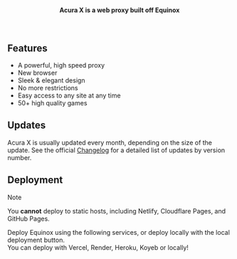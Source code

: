 <div align="center">
  <h4>Acura X is a web proxy built off Equinox</h4>
</div>
<br>

## Features
- A powerful, high speed proxy
- New browser
- Sleek & elegant design
- No more restrictions
- Easy access to any site at any time
- 50+ high quality games

## Updates
Acura X is usually updated every month, depending on the size of the update. See the official [Changelog](https://github.com/Zepr01/AcuraX/CHANGELOG.md) for a detailed list of updates by version number.

## Deployment

> [!NOTE]
> You **cannot** deploy to static hosts, including Netlify, Cloudflare Pages, and GitHub Pages.

Deploy Equinox using the following services, or deploy locally with the local deployment button.
<br>
You can deploy with Vercel, Render, Heroku, Koyeb or locally!

